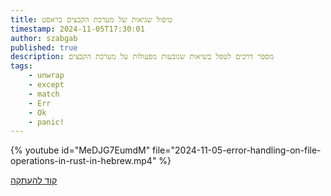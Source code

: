 ```yaml
---
title: טיפול שגיאות של מערכת הקבצים בראסט
timestamp: 2024-11-05T17:30:01
author: szabgab
published: true
description: מספר דרכים לטפל בשיאות שנובעות מפעולות על מערכת הקבצים
tags:
    - unwrap
    - except
    - match
    - Err
    - Ok
    - panic!
---
```


{% youtube id="MeDJG7EumdM" file="2024-11-05-error-handling-on-file-operations-in-rust-in-hebrew.mp4" %}


[קוד להעתקה](https://rust.code-maven.com/slides/rust/error-handling-in-file-operations)

